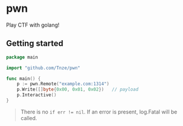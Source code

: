 # pwn

Play CTF with golang!

## Getting started
```go
package main

import "github.com/Tnze/pwn"

func main() {
    p := pwn.Remote("example.com:1314")
    p.Write([]byte{0x00, 0x01, 0x02})   // payload
    p.Interactive()
}
```
> There is no `if err != nil`. If an error is present, log.Fatal will be called.
